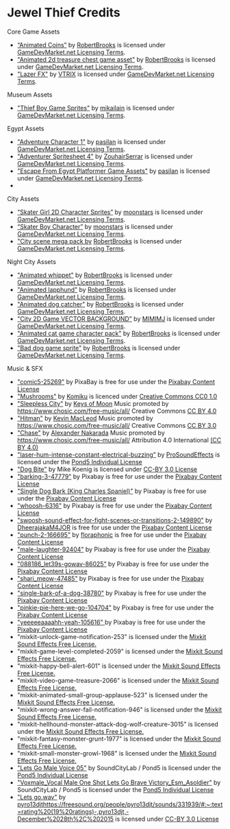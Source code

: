 # Jewel Thief Credits

Core Game Assets
* [“Animated Coins”](https://www.gamedevmarket.net/asset/animated-coins) by [RobertBrooks](https://www.gamedevmarket.net/member/robertbrooks) is licensed under [GameDevMarket.net Licensing Terms](https://www.gamedevmarket.net/terms-conditions#marketplace-terms).
* ["Animated 2d treasure chest game asset"](https://www.gamedevmarket.net/asset/animated-2d-treasure-chest-game-asset) by [RobertBrooks](https://www.gamedevmarket.net/member/robertbrooks) is licensed under [GameDevMarket.net Licensing Terms](https://www.gamedevmarket.net/terms-conditions#marketplace-terms).
* ["Lazer FX"](https://www.gamedevmarket.net/asset/lazer-fx-2436) by [VTRIX](https://www.gamedevmarket.net/member/VTRIX) is licensed under [GameDevMarket.net Licensing Terms](https://www.gamedevmarket.net/terms-conditions#marketplace-terms).

Museum Assets
* ["Thief Boy Game Sprites"](https://www.gamedevmarket.net/asset/thief-boy-game-sprites-4360) by [mikailain](https://www.gamedevmarket.net/member/mikailain) is licensed under [GameDevMarket.net Licensing Terms](https://www.gamedevmarket.net/terms-conditions#marketplace-terms).

Egypt Assets
* ["Adventure Character 1"](https://www.gamedevmarket.net/asset/adventurer-character-spritesheet-3567) by [pasilan](https://www.gamedevmarket.net/member/pasilan) is licensed under [GameDevMarket.net Licensing Terms](https://www.gamedevmarket.net/terms-conditions#marketplace-terms).
* ["Adventurer Spritesheet 4"](https://www.gamedevmarket.net/asset/adventurer-spritesheet-4-3599) by [ZouhairSerrar](https://www.gamedevmarket.net/member/ZouhairSerrar) is licensed under [GameDevMarket.net Licensing Terms](https://www.gamedevmarket.net/terms-conditions#marketplace-terms).
* ["Escape From Egypt Platformer Game Assets"](https://www.gamedevmarket.net/asset/escape-from-egypt-platformer-game-assets) by [pasilan](https://www.gamedevmarket.net/member/pasilan) is licensed under [GameDevMarket.net Licensing Terms](https://www.gamedevmarket.net/terms-conditions#marketplace-terms).
* 

City Assets
* [“Skater Girl 2D Character Sprites”](https://www.gamedevmarket.net/asset/skater-girl-2d-character-sprites) by [moonstars](https://www.gamedevmarket.net/member/moonstars) is licensed under [GameDevMarket.net Licensing Terms](https://www.gamedevmarket.net/terms-conditions#marketplace-terms).
* [“Skater Boy Character”](https://www.gamedevmarket.net/asset/skater-boy-character) by [moonstars](https://www.gamedevmarket.net/member/moonstars) is licensed under [GameDevMarket.net Licensing Terms](https://www.gamedevmarket.net/terms-conditions#marketplace-terms).
* ["City scene mega pack by](https://www.gamedevmarket.net/asset/city-scene-mega-pack") [RobertBrooks](https://www.gamedevmarket.net/member/robertbrooks) is licensed under [GameDevMarket.net Licensing Terms](https://www.gamedevmarket.net/terms-conditions#marketplace-terms).

Night City Assets
* ["Animated whippet"](https://www.gamedevmarket.net/asset/animated-whippet) by [RobertBrooks](https://www.gamedevmarket.net/member/robertbrooks) is licensed under [GameDevMarket.net Licensing Terms](https://www.gamedevmarket.net/terms-conditions#marketplace-terms).
* ["Animated lapphund"](https://www.gamedevmarket.net/asset/animated-lapphund) by [RobertBrooks](https://www.gamedevmarket.net/member/robertbrooks) is licensed under [GameDevMarket.net Licensing Terms](https://www.gamedevmarket.net/terms-conditions#marketplace-terms).
* ["Animated dog catcher"](https://www.gamedevmarket.net/asset/animated-dog-catcher) by [RobertBrooks](https://www.gamedevmarket.net/member/robertbrooks) is licensed under [GameDevMarket.net Licensing Terms](https://www.gamedevmarket.net/terms-conditions#marketplace-terms).
* ["City 2D Game VECTOR BACKGROUND"](https://www.gamedevmarket.net/asset/city-2d-game-vector-background) by [MIMIMJ](https://www.gamedevmarket.net/member/MIMIMJ) is licensed under [GameDevMarket.net Licensing Terms](https://www.gamedevmarket.net/terms-conditions#marketplace-terms).
* ["Animated cat game character pack"](https://www.gamedevmarket.net/asset/animated-cat-game-character-pack) by [RobertBrooks](https://www.gamedevmarket.net/member/robertbrooks) is licensed under [GameDevMarket.net Licensing Terms](https://www.gamedevmarket.net/terms-conditions#marketplace-terms).
* ["Bad dog game sprite"](https://www.gamedevmarket.net/asset/bad-dog-game-sprite) by [RobertBrooks](https://www.gamedevmarket.net/member/robertbrooks) is licensed under [GameDevMarket.net Licensing Terms](https://www.gamedevmarket.net/terms-conditions#marketplace-terms).

Music & SFX
* ["comic5-25269"](https://pixabay.com/sound-effects/comic5-25269/) by PixaBay is free for use under the [Pixabay Content License](https://pixabay.com/service/license-summary/)
* ["Mushrooms"](https://www.chosic.com/download-audio/24520/) by [Komiku](Komiku) is licenced under [Creative Commons CC0 1.0](https://creativecommons.org/publicdomain/zero/1.0/)
* ["Sleepless City"](https://www.chosic.com/download-audio/32075/) by [Keys of Moon](https://soundcloud.com/keysofmoon) Music promoted by https://www.chosic.com/free-music/all/ Creative Commons [CC BY 4.0](https://creativecommons.org/licenses/by/4.0/)
* ["Hitman"](https://www.chosic.com/free-music/all/?keyword=hitman#:~:text=Preview%20all-,Hitman,-Kevin%20MacLeod) by [Kevin MacLeod](https://incompetech.com/) Music promoted by https://www.chosic.com/free-music/all/ Creative Commons [CC BY 3.0](https://creativecommons.org/licenses/by/3.0/)
* ["Chase"](https://www.chosic.com/download-audio/26013/) by [Alexander Nakarada](https://creatorchords.com) Music promoted by https://www.chosic.com/free-music/all/ Attribution 4.0 International [(CC BY 4.0)](https://creativecommons.org/licenses/by/4.0/)
* ["laser-hum-intense-constant-electrical-buzzing"](https://www.pond5.com/sound-effects/item/103007201-laser-hum-intense-constant-electrical-buzzing-laser-stream) by [ProSoundEffects](https://www.pond5.com/artist/prosoundeffects) is licensed under the [Pond5 Individual License](https://www.pond5.com/our-licenses)
* ["Dog Bite"](https://soundbible.com/1529-Dog-Bite.html) by Mike Koenig is licensed under [CC-BY 3.0 License](https://creativecommons.org/licenses/by/3.0/)
* ["barking-3-47779"](https://pixabay.com/sound-effects/barking-3-47779/) by Pixabay is free for use under the [Pixabay Content License](https://pixabay.com/service/license-summary/)
* ["Single Dog Bark (King Charles Spaniel)"](https://pixabay.com/sound-effects/single-dog-bark-king-charles-spaniel-41366/) by Pixabay is free for use under the [Pixabay Content License](https://pixabay.com/service/license-summary/)
* ["whoosh-6316"](https://pixabay.com/sound-effects/whoosh-6316/) by Pixabay is free for use under the [Pixabay Content License](https://pixabay.com/service/license-summary/)
* ["swoosh-sound-effect-for-fight-scenes-or-transitions-2-149890"](https://pixabay.com/sound-effects/swoosh-sound-effect-for-fight-scenes-or-transitions-2-149890/) by [DheerajakaM4JOR](https://pixabay.com/users/dheerajakam4jor-36410348/) is free for use under the [Pixabay Content License](https://pixabay.com/service/license-summary/)
* ["punch-2-166695"](https://pixabay.com/sound-effects/punch-2-166695/) by [floraphonic](https://pixabay.com/users/floraphonic-38928062/) is free for use under the [Pixabay Content License](https://pixabay.com/service/license-summary/)
* ["male-laughter-92404"](https://pixabay.com/sound-effects/male-laughter-92404/) by Pixabay is free for use under the [Pixabay Content License](https://pixabay.com/service/license-summary/)
* ["088186_let39s-gowav-86025"](https://pixabay.com/sound-effects/088186-let39s-gowav-86025/) by Pixabay is free for use under the [Pixabay Content License](https://pixabay.com/service/license-summary/)
* ["shari_meow-47485"](https://pixabay.com/sound-effects/single-bark-of-a-dog-38780/) by Pixabay is free for use under the [Pixabay Content License](https://pixabay.com/service/license-summary/)
* ["single-bark-of-a-dog-38780"](https://pixabay.com/sound-effects/single-bark-of-a-dog-38780/) by Pixabay is free for use under the [Pixabay Content License](https://pixabay.com/service/license-summary/)
* ["pinkie-pie-here-we-go-104704"](https://pixabay.com/sound-effects/pinkie-pie-here-we-go-104704/) by Pixabay is free for use under the [Pixabay Content License](https://pixabay.com/service/license-summary/)
* ["yeeeeeaaaahh-yeah-105616" ](https://pixabay.com/sound-effects/yeeeeeaaaahh-yeah-105616/)by Pixabay is free for use under the [Pixabay Content License](https://pixabay.com/service/license-summary/)
* "mixkit-unlock-game-notification-253" is licensed under the [Mixkit Sound Effects Free License.](https://mixkit.co/license/#sfxFree)
* "mixkit-game-level-completed-2059" is licensed under the [Mixkit Sound Effects Free License.](https://mixkit.co/license/#sfxFree)
* "mixkit-happy-bell-alert-601" is licensed under the [Mixkit Sound Effects Free License.](https://mixkit.co/license/#sfxFree)
* "mixkit-video-game-treasure-2066" is licensed under the [Mixkit Sound Effects Free License.](https://mixkit.co/license/#sfxFree)
* "mixkit-animated-small-group-applause-523" is licensed under the [Mixkit Sound Effects Free License.](https://mixkit.co/license/#sfxFree)
* "mixkit-wrong-answer-fail-notification-946" is licensed under the [Mixkit Sound Effects Free License.](https://mixkit.co/license/#sfxFree)
* "mixkit-hellhound-monster-attack-dog-wolf-creature-3015" is licensed under the [Mixkit Sound Effects Free License.](https://mixkit.co/license/#sfxFree)
* "mixkit-fantasy-monster-grunt-1977" is licensed under the [Mixkit Sound Effects Free License.](https://mixkit.co/license/#sfxFree)
* "mixkit-small-monster-growl-1968" is licensed under the [Mixkit Sound Effects Free License.](https://mixkit.co/license/#sfxFree)
* ["Lets Go Male Voice 05"](https://www.pond5.com/sound-effects/item/137141086-lets-go-male-voice-05) by SoundCityLab / Pond5 is licensed under the [Pond5 Individual License](https://www.pond5.com/our-licenses)
* ["Voxmale_Vocal Male One Shot Lets Go Brave Victory_Esm_Asoldier"](https://www.pond5.com/sound-effects/item/197826011-voxmale_vocal-male-one-shot-lets-go-brave-victory_esm_asoldi) by SoundCityLab / Pond5 is licensed under the [Pond5 Individual License](https://www.pond5.com/our-licenses)
* ["Lets go.wav"](https://freesound.org/people/pyro13djt/sounds/331939/) by [pyro13djt](https://freesound.org/people/pyro13djt/sounds/331939/#:~:text=rating%20(19%20ratings)-,pyro13djt,-December%2028th%2C%202015)https://freesound.org/people/pyro13djt/sounds/331939/#:~:text=rating%20(19%20ratings)-,pyro13djt,-December%2028th%2C%202015 is licensed under [CC-BY 3.0 License](https://creativecommons.org/licenses/by/3.0/)
